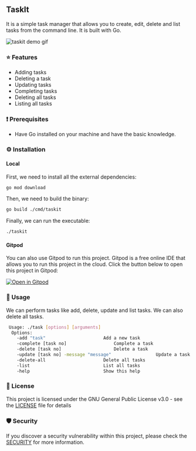 ## TaskIt

It is a simple task manager that allows you to create, edit, delete and list tasks from the command line. It is built with Go.

![taskit demo gif](https://user-images.githubusercontent.com/51878265/223354705-ca2fa9c9-b054-450e-9a0b-60751c3f8ee1.gif)

### ⭐️ Features

- Adding tasks
- Deleting a task 
- Updating tasks
- Completing tasks
- Deleting all tasks
- Listing all tasks

### ❗️ Prerequisites

- Have Go installed on your machine and have the basic knowledge.

### ⚙️ Installation

#### Local

First, we need to install all the external dependencies:

```bash
go mod download
```

Then, we need to build the binary:

```bash
go build ./cmd/taskit
```

Finally, we can run the executable:

```bash
./taskit
```

#### Gitpod

You can also use Gitpod to run this project. Gitpod is a free online IDE that allows you to run this project in the cloud. Click the button below to open this project in Gitpod:

[![Open in Gitpod](https://gitpod.io/button/open-in-gitpod.svg)](https://gitpod.io/#https://github.com/Pradumnasaraf/TaskIt)

### 📝 Usage

We can perform tasks like add, delete, update and list tasks. We can also delete all tasks.

```bash
 Usage: ./task [options] [arguments]
  Options:
	-add "task"					     Add a new task
	-complete [task no]				     Complete a task
	-delete [task no]				     Delete a task
	-update [task no] -message "message"	             Update a task
	-delete-all					     Delete all tasks
	-list						     List all tasks
	-help						     Show this help
```

### 📜 License

This project is licensed under the GNU General Public License v3.0 - see the [LICENSE](LICENSE) file for details

### 🛡 Security

If you discover a security vulnerability within this project, please check the [SECURITY](SECURITY.md) for more information.